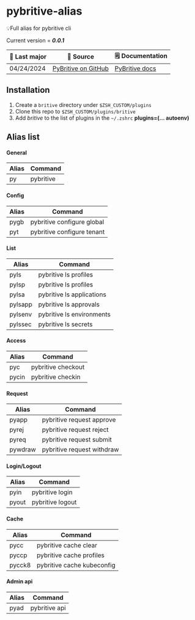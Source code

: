 # pybritive-alias

💡Full alias for pybritive cli

Current version = ***0.0.1***

|  🤘 Last major |  🔭 Source | 🗒️ Documentation |
| --- | --- | --- |
| 04/24/2024 | [PyBritive on GitHub](https://github.com/britive/python-cli) | [PyBritive docs](https://britive.github.io/python-cli/) |

## Installation

1. Create a `britive` directory under `$ZSH_CUSTOM/plugins`
2. Clone this repo to `$ZSH_CUSTOM/plugins/britive`
3. Add *britive* to the list of plugins in the `~/.zshrc`
   **plugins=(... autoenv)**

## Alias list

#### General

| Alias  | Command |
| ------------- | ------------- |
| py | pybritive |

#### Config

| Alias  | Command |
| ------------- | ------------- |
| pygb | pybritive configure global |
| pyt | pybritive configure tenant |

#### List

| Alias  | Command |
| ------------- | ------------- |
| pyls | pybritive ls profiles |
| pylsp | pybritive ls profiles |
| pylsa | pybritive ls applications |
| pylsapp | pybritive ls approvals |
| pylsenv | pybritive ls environments |
| pylssec | pybritive ls secrets |

#### Access

| Alias  | Command |
| ------------- | ------------- |
| pyc | pybritive checkout |
| pycin | pybritive checkin |

#### Request

| Alias  | Command |
| ------------- | ------------- |
| pyapp | pybritive request approve |
| pyrej | pybritive request reject |
| pyreq | pybritive request submit |
| pywdraw | pybritive request withdraw |

#### Login/Logout

| Alias  | Command |
| ------------- | ------------- |
| pyin | pybritive login |
| pyout | pybritive logout |

#### Cache

| Alias  | Command |
| ------------- | ------------- |
| pycc | pybritive cache clear |
| pyccp | pybritive cache profiles |
| pycck8 | pybritive cache kubeconfig |

#### Admin api

| Alias  | Command |
| ------------- | ------------- |
| pyad | pybritive api |
